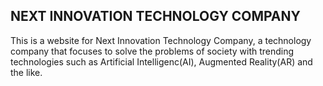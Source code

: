## NEXT INNOVATION TECHNOLOGY COMPANY
This is a website for Next Innovation Technology Company, a technology company that focuses to solve the problems of society with trending technologies such as Artificial Intelligenc(AI), Augmented Reality(AR) and the like.
